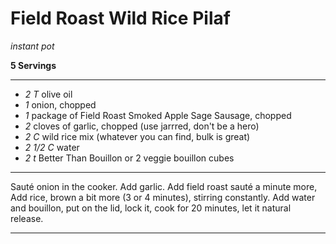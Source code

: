 # Field Roast Wild Rice Pilaf

*instant pot*

**5 Servings**

---

- *2 T* olive oil
- *1* onion, chopped
- *1* package of Field Roast Smoked Apple Sage Sausage, chopped
- *2* cloves of garlic, chopped (use jarrred, don't be a hero)
- *2 C* wild rice mix (whatever you can find, bulk is great)
- *2 1/2 C* water
- *2 t* Better Than Bouillon or 2 veggie bouillon cubes

---

Sauté onion in the cooker. Add garlic. Add field roast sauté a minute more,
Add rice, brown a bit more (3 or 4 minutes), stirring constantly. Add water
and bouillon, put on the lid, lock it, cook for 20 minutes, let it natural
release.

---
